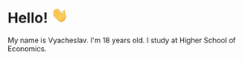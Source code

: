 <!--
- 👋 Hi, I’m @vmbytsko
- 👀 I’m interested in ...
- 🌱 I’m currently learning ...
- 💞️ I’m looking to collaborate on ...
- 📫 How to reach me ...
- 😄 Pronouns: ...
- ⚡ Fun fact: ...
-->

<h1>Hello!</a> 
<img src="https://github.com/vmbytsko/vmbytsko/raw/main/images/Hi.gif" height="32"/></h1>

My name is Vyacheslav. I'm 18 years old. I study at Higher School of Economics.
